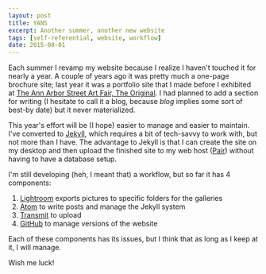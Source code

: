 ```yaml
---
layout: post
title: YANS
excerpt: Another summer, another new website
tags: [self-referential, website, workflow]
date: 2015-08-01
---
```


Each summer I revamp my website because I realize I haven't touched it for nearly a year. A couple of years ago it was pretty much a one-page brochure site; last year it was a portfolio site that I made before I exhibited at [The Ann Arbor Street Art Fair, The Original][aadf90bf]. I had planned to add a section for writing (I hesitate to call it a blog, because *blog* implies some sort of best-by date) but it never materialized.

This year's effort will be (I hope) easier to manage and easier to maintain. I've converted to [Jekyll][fd5abaf8], which requires a bit of tech-savvy to work with, but not more than I have. The advantage to Jekyll is that I can create the site on my desktop and then upload the finished site to my web host ([Pair][195ed5c6]) without having to have a database setup.

I'm still developing (heh, I meant that) a workflow, but so far it has 4 components:

  1. [Lightroom][c0e05cda] exports pictures to specific folders for the galleries
  2. [Atom][01d53a70] to write posts and manage the Jekyll system
  3. [Transmit][21ab70d2] to upload
  4. [GitHub][5f921b61] to manage versions of the website

Each of these components has its issues, but I think that as long as I keep at it, I will manage.

Wish me luck!

  [aadf90bf]: http://www.artfair.org "AASAF-orig website"
  [fd5abaf8]: http://jekyllrb.com "Jekyll"
  [195ed5c6]: http://pair.com "Pair Networks"
  [01d53a70]: http://atom.io "Atom editor"
  [21ab70d2]: https://panic.com/transmit/ "Transmit FTP software by Panic"
  [c0e05cda]: http://www.adobe.com/products/photoshop-lightroom.html "Adobe Lightroom CC"
  [5f921b61]: http://github.com "GitHub"
